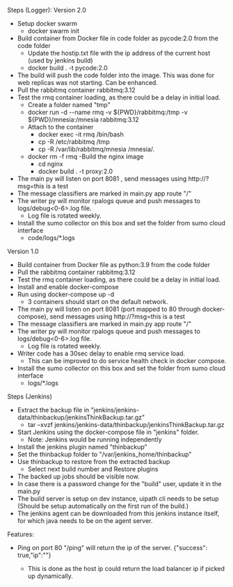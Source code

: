 Steps (Logger):
Version 2.0
- Setup docker swarm
  - docker swarm init
- Build container from Docker file in code folder as pycode:2.0 from the code folder
  - Update the hostip.txt file with the ip address of the current host (used by jenkins build)
  - docker build . -t pycode:2.0
- The build will push the code folder into the image. This was done for web replicas was not starting. Can be enhanced.
- Pull the rabbitmq container rabbitmq:3.12
- Test the rmq container loading, as there could be a delay in initial load.
  - Create a folder named "tmp"
  - docker run -d --name rmq -v ${PWD}/rabbitmq:/tmp -v ${PWD}/mnesia:/mnesia rabbitmq:3.12
  - Attach to the container
    - docker exec -it rmq /bin/bash
    - cp -R /etc/rabbitmq /tmp
    - cp -R /var/lib/rabbitmq/mnesia /mnesia/. 
  - docker rm -f rmq 
-Build the nginx image
    - cd nginx
    - docker build . -t proxy:2.0
- The main py will listen on port 8081 , send messages using http://<server>?msg=this is a test
-   The message classifiers are marked in main.py app route "/"
- The writer py will monitor rpalogs queue and push messages to logs/debug<0-6>.log file. 
  - Log file is rotated weekly.
- Install the sumo collector on this box and set the folder from sumo cloud interface
  - code/logs/*.logs



Version 1.0
- Build container from Docker file as python:3.9 from the code folder
- Pull the rabbitmq container rabbitmq:3.12
- Test the rmq container loading, as there could be a delay in initial load.
- Install and enable docker-compose
- Run using docker-compose up -d
  - 3 containers should start on the default network.
- The main py will listen on port 8081 (port mapped to 80 through docker-compose), send messages using http://<server>?msg=this is a test
-   The message classifiers are marked in main.py app route "/"
- The writer py will monitor rpalogs queue and push messages to logs/debug<0-6>.log file. 
  - Log file is rotated weekly.
- Writer code has a 30sec delay to enable rmq service load.
  - This can be improved to do service health check in docker compose.
- Install the sumo collector on this box and set the folder from sumo cloud interface
  - logs/*.logs

Steps (Jenkins)
- Extract the backup file in "jenkins/jenkins-data/thinbackup/jenkinsThinkBackup.tar.gz"
  - tar –xvzf jenkins/jenkins-data/thinbackup/jenkinsThinkBackup.tar.gz
- Start  Jenkins using the docker-compose file in "jenkins" folder.
  - Note: Jenkins would be running independently 
- Install the jenkins plugin named "thinbackup"
- Set the thinbackup folder to "/var/jenkins_home/thinbackup"
- Use thinbackup to restore from the extracted backup
  - Select next build number and Restore plugins
- The backed up jobs should be visible now.
- In case there is a password change for the "build" user, update it in the main.py
- The build server is setup on dev instance, uipath cli needs to be setup (Should be setup automatically on the first run of the build.)
- The jenkins agent can be downloaded from this jenkins instance itself, for which java needs to be on the agent server.

Features:
- Ping on port 80 "/ping" will return the ip of the server. {"success": true,"ip":"<read from the hostip.txt>"}
  - This is done as the host ip could return the load balancer ip if picked up dynamically.
